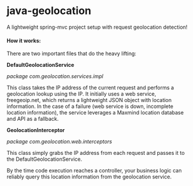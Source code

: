 java-geolocation
=================

A lightweight spring-mvc project setup with request geolocation detection!

#### How it works:

There are two important files that do the heavy lifting:

**DefaultGeolocationService** 

*package com.geolocation.services.impl*

This class takes the IP address of the current request and performs a geolocation lookup using the IP. It initially uses a web service, freegeoip.net, which returns a lightweight JSON object with location information. In the case of a failure (web service is down, incomplete location information), the service leverages a Maxmind location database and API as a fallback.

**GeolocationInterceptor**

*package com.geolocation.web.interceptors*

This class simply grabs the IP address from each request and passes it to the DefaultGeolocationService.

By the time code execution reaches a controller, your business logic can reliably query this location information from the geolocation service.
